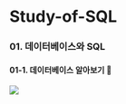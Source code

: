 # Study-of-SQL

### 01. 데이터베이스와 SQL
#### 01-1. 데이터베이스 알아보기 🧐
 <a href="https://velog.io/@kimminseo9/SQL-01-1-%EB%8D%B0%EC%9D%B4%ED%84%B0%EB%B2%A0%EC%9D%B4%EC%8A%A4-%EC%95%8C%EC%95%84%EB%B3%B4%EA%B8%B0"><img src="https://img.shields.io/badge/01-1. 데이터베이스 알아보기-0085CA?style=flat-square&logo=velog&logoColor=white"/></a>
